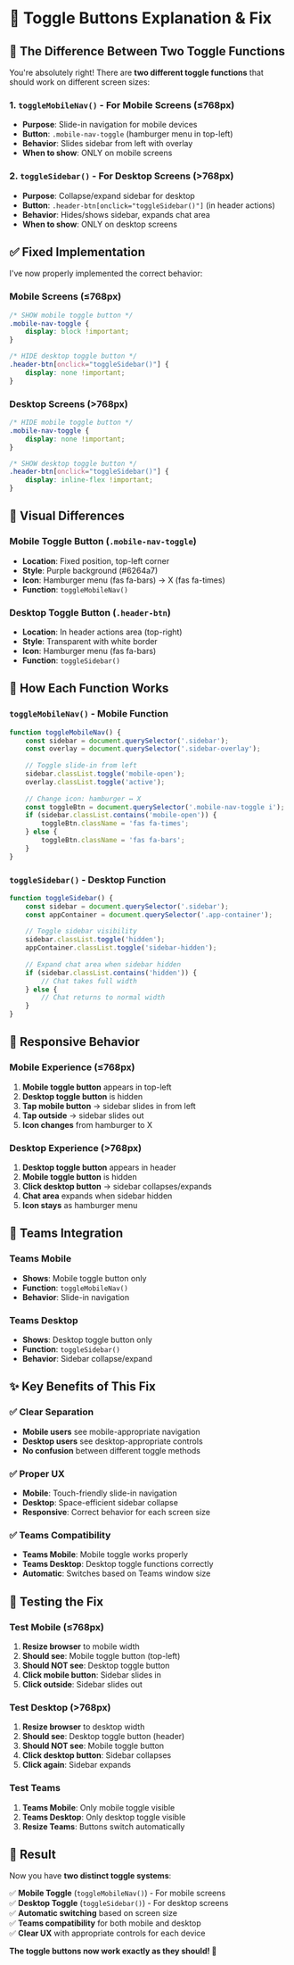 # 🔄 Toggle Buttons Explanation & Fix

## 🎯 **The Difference Between Two Toggle Functions**

You're absolutely right! There are **two different toggle functions** that should work on different screen sizes:

### **1. `toggleMobileNav()` - For Mobile Screens (≤768px)**
- **Purpose**: Slide-in navigation for mobile devices
- **Button**: `.mobile-nav-toggle` (hamburger menu in top-left)
- **Behavior**: Slides sidebar from left with overlay
- **When to show**: ONLY on mobile screens

### **2. `toggleSidebar()` - For Desktop Screens (>768px)**
- **Purpose**: Collapse/expand sidebar for desktop
- **Button**: `.header-btn[onclick="toggleSidebar()"]` (in header actions)
- **Behavior**: Hides/shows sidebar, expands chat area
- **When to show**: ONLY on desktop screens

## ✅ **Fixed Implementation**

I've now properly implemented the correct behavior:

### **Mobile Screens (≤768px)**
```css
/* SHOW mobile toggle button */
.mobile-nav-toggle {
    display: block !important;
}

/* HIDE desktop toggle button */
.header-btn[onclick="toggleSidebar()"] {
    display: none !important;
}
```

### **Desktop Screens (>768px)**
```css
/* HIDE mobile toggle button */
.mobile-nav-toggle {
    display: none !important;
}

/* SHOW desktop toggle button */
.header-btn[onclick="toggleSidebar()"] {
    display: inline-flex !important;
}
```

## 🎨 **Visual Differences**

### **Mobile Toggle Button** (`.mobile-nav-toggle`)
- **Location**: Fixed position, top-left corner
- **Style**: Purple background (#6264a7)
- **Icon**: Hamburger menu (fas fa-bars) → X (fas fa-times)
- **Function**: `toggleMobileNav()`

### **Desktop Toggle Button** (`.header-btn`)
- **Location**: In header actions area (top-right)
- **Style**: Transparent with white border
- **Icon**: Hamburger menu (fas fa-bars)
- **Function**: `toggleSidebar()`

## 🔧 **How Each Function Works**

### **`toggleMobileNav()` - Mobile Function**
```javascript
function toggleMobileNav() {
    const sidebar = document.querySelector('.sidebar');
    const overlay = document.querySelector('.sidebar-overlay');
    
    // Toggle slide-in from left
    sidebar.classList.toggle('mobile-open');
    overlay.classList.toggle('active');
    
    // Change icon: hamburger ↔ X
    const toggleBtn = document.querySelector('.mobile-nav-toggle i');
    if (sidebar.classList.contains('mobile-open')) {
        toggleBtn.className = 'fas fa-times';
    } else {
        toggleBtn.className = 'fas fa-bars';
    }
}
```

### **`toggleSidebar()` - Desktop Function**
```javascript
function toggleSidebar() {
    const sidebar = document.querySelector('.sidebar');
    const appContainer = document.querySelector('.app-container');
    
    // Toggle sidebar visibility
    sidebar.classList.toggle('hidden');
    appContainer.classList.toggle('sidebar-hidden');
    
    // Expand chat area when sidebar hidden
    if (sidebar.classList.contains('hidden')) {
        // Chat takes full width
    } else {
        // Chat returns to normal width
    }
}
```

## 📱 **Responsive Behavior**

### **Mobile Experience (≤768px)**
1. **Mobile toggle button** appears in top-left
2. **Desktop toggle button** is hidden
3. **Tap mobile button** → sidebar slides in from left
4. **Tap outside** → sidebar slides out
5. **Icon changes** from hamburger to X

### **Desktop Experience (>768px)**
1. **Desktop toggle button** appears in header
2. **Mobile toggle button** is hidden
3. **Click desktop button** → sidebar collapses/expands
4. **Chat area** expands when sidebar hidden
5. **Icon stays** as hamburger menu

## 🎯 **Teams Integration**

### **Teams Mobile**
- **Shows**: Mobile toggle button only
- **Function**: `toggleMobileNav()`
- **Behavior**: Slide-in navigation

### **Teams Desktop**
- **Shows**: Desktop toggle button only
- **Function**: `toggleSidebar()`
- **Behavior**: Sidebar collapse/expand

## ✨ **Key Benefits of This Fix**

### ✅ **Clear Separation**
- **Mobile users** see mobile-appropriate navigation
- **Desktop users** see desktop-appropriate controls
- **No confusion** between different toggle methods

### ✅ **Proper UX**
- **Mobile**: Touch-friendly slide-in navigation
- **Desktop**: Space-efficient sidebar collapse
- **Responsive**: Correct behavior for each screen size

### ✅ **Teams Compatibility**
- **Teams Mobile**: Mobile toggle works properly
- **Teams Desktop**: Desktop toggle functions correctly
- **Automatic**: Switches based on Teams window size

## 🚀 **Testing the Fix**

### **Test Mobile (≤768px)**
1. **Resize browser** to mobile width
2. **Should see**: Mobile toggle button (top-left)
3. **Should NOT see**: Desktop toggle button
4. **Click mobile button**: Sidebar slides in
5. **Click outside**: Sidebar slides out

### **Test Desktop (>768px)**
1. **Resize browser** to desktop width
2. **Should see**: Desktop toggle button (header)
3. **Should NOT see**: Mobile toggle button
4. **Click desktop button**: Sidebar collapses
5. **Click again**: Sidebar expands

### **Test Teams**
1. **Teams Mobile**: Only mobile toggle visible
2. **Teams Desktop**: Only desktop toggle visible
3. **Resize Teams**: Buttons switch automatically

## 🎉 **Result**

Now you have **two distinct toggle systems**:

✅ **Mobile Toggle** (`toggleMobileNav()`) - For mobile screens  
✅ **Desktop Toggle** (`toggleSidebar()`) - For desktop screens  
✅ **Automatic switching** based on screen size  
✅ **Teams compatibility** for both mobile and desktop  
✅ **Clear UX** with appropriate controls for each device  

**The toggle buttons now work exactly as they should! 🚀**
